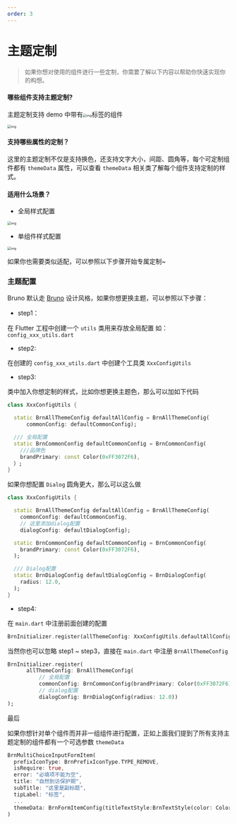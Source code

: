 ```yaml
---
order: 3
---
```


# 主题定制

<blockquote><p style="color:#666666">
  <font size="2">如果你想对使用的组件进行一些定制，你需要了解以下内容以帮助你快速实现你的构想。</font></p></blockquote>

#### 哪些组件支持主题定制?

主题定制支持 demo 中带有<img src="https://img.ljcdn.com/beike/zjz/bruno/img/1637748742363.png" alt="img" style="zoom: 50%;" />标签的组件

<img src="https://img.ljcdn.com/beike/zjz/bruno/img/1637635513070.gif" alt="img" style="zoom:50%;" />

#### 支持哪些属性的定制？

这里的主题定制不仅是支持换色，还支持文字大小，间距、圆角等，每个可定制组件都有 <code>themeData</code> 属性，可以查看 <code>themeData</code> 相关类了解每个组件支持定制的样式。

#### 适用什么场景？

- 全局样式配置

<img src="https://img.ljcdn.com/beike/zjz/bruno/img/1639051288686.gif" alt="img" style="zoom:50%;" />

- 单组件样式配置

<img src="https://img.ljcdn.com/beike/zjz/bruno/img/1639051268630.gif" alt="img" style="zoom:50%;" />

如果你也需要类似适配，可以参照以下步骤开始专属定制~

### 主题配置

Bruno 默认走 [Bruno](https://mp.weixin.qq.com/s?__biz=MzIyODcxODY0OA==&mid=2247486048&idx=1&sn=0cc95bd85a54ce0f39f6247d15618ae8&chksm=e84ceb37df3b62216b34c7be041229630eca3d7c4fd3823ebf0520a9f2c99ed2cdf3e677904b&mpshare=1&scene=1&srcid=11012tvWvcYunVGfiPa8EfCT&sharer_sharetime=1635751229200&sharer_shareid=dbde8f595d5b99a8f5cfb27122964615&version=3.1.16.90294) 设计风格，如果你想更换主题，可以参照以下步骤：

- step1：

在 Flutter 工程中创建一个 `utils` 类用来存放全局配置 如：`config_xxx_utils.dart`

- step2:

在创建的 `config_xxx_utils.dart` 中创建个工具类 `XxxConfigUtils`

- step3:

类中加入你想定制的样式，比如你想更换主题色，那么可以加如下代码

```dart
class XxxConfigUtils {

  static BrnAllThemeConfig defaultAllConfig = BrnAllThemeConfig(
      commonConfig: defaultCommonConfig);

  /// 全局配置
  static BrnCommonConfig defaultCommonConfig = BrnCommonConfig(
    ///品牌色
    brandPrimary: const Color(0xFF3072F6),
  ）;
}
```

如果你想配置 `Dialog` 圆角更大，那么可以这么做

```dart
class XxxConfigUtils {

  static BrnAllThemeConfig defaultAllConfig = BrnAllThemeConfig(
    commonConfig: defaultCommonConfig,
    // 这里添加dialog配置
    dialogConfig: defaultDialogConfig);

  static BrnCommonConfig defaultCommonConfig = BrnCommonConfig(
    brandPrimary: const Color(0xFF3072F6),
  );

  /// Dialog配置
  static BrnDialogConfig defaultDialogConfig = BrnDialogConfig(
    radius: 12.0,
  );
}
```

- step4:

在 `main.dart` 中注册前面创建的配置

```dart
BrnInitializer.register(allThemeConfig: XxxConfigUtils.defaultAllConfig);
```

当然你也可以忽略  step1 ~ step3，直接在 `main.dart` 中注册 `BrnAllThemeConfig`

```dart
BrnInitializer.register(
      allThemeConfig: BrnAllThemeConfig(
          // 全局配置
          commonConfig: BrnCommonConfig(brandPrimary: Color(0xFF3072F6)),
          // dialog配置
          dialogConfig: BrnDialogConfig(radius: 12.0))
);
```

最后

如果你想针对单个组件而并非一组组件进行配置，正如上面我们提到了所有支持主题定制的组件都有一个可选参数  <code>themeData</code>

```dart
BrnMultiChoiceInputFormItem(
  prefixIconType: BrnPrefixIconType.TYPE_REMOVE,
  isRequire: true,
  error: "必填项不能为空",
  title: "自然到访保护期",
  subTitle: "这里是副标题",
  tipLabel: "标签",
  ...
  themeData: BrnFormItemConfig(titleTextStyle:BrnTextStyle(color: Colors.red)),
)
```
